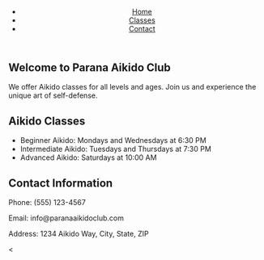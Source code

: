 <!DOCTYPE html>
<html lang="en">
<head>
    <meta charset="UTF-8">
    <meta name="viewport" content="width=device-width, initial-scale=1.0">
    <title>Parana Aikido Club</title>
</head>
<body>
    <header>
        <nav>
            <ul>
                <li><a href="index.html">Home</a></li>
                <li><a href="classes.html">Classes</a></li>
                <li><a href="contact.html">Contact</a></li>
            </ul>
        </nav>
    </header>
    <main>
        <section id="welcome">
            <h1>Welcome to Parana Aikido Club</h1>
            <p>We offer Aikido classes for all levels and ages. Join us and experience the unique art of self-defense.</p>
        </section>
        <section id="classes">
            <h2>Aikido Classes</h2>
            <ul>
                <li>Beginner Aikido: Mondays and Wednesdays at 6:30 PM</li>
                <li>Intermediate Aikido: Tuesdays and Thursdays at 7:30 PM</li>
                <li>Advanced Aikido: Saturdays at 10:00 AM</li>
            </ul>
        </section>
        <section id="contact">
            <h2>Contact Information</h2>
            <p>Phone: (555) 123-4567</p>
            <p>Email: info@paranaaikidoclub.com</p>
            <p>Address: 1234 Aikido Way, City, State, ZIP</p>
        </section>
    </main>
    <
